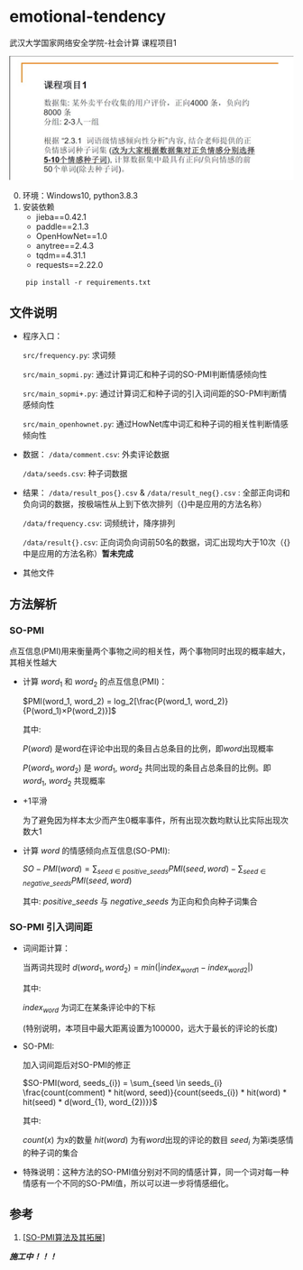# emotional-tendency

武汉大学国家网络安全学院-社会计算 课程项目1

![context](./a.jpg)

0. 环境：Windows10, python3.8.3
1. 安装依赖
    + jieba==0.42.1
    + paddle==2.1.3
    + OpenHowNet==1.0
    + anytree==2.4.3
    + tqdm==4.31.1
    + requests==2.22.0
```
    pip install -r requirements.txt
```

## 文件说明
+ 程序入口：

    `src/frequency.py`: 求词频
    
    `src/main_sopmi.py`: 通过计算词汇和种子词的SO-PMI判断情感倾向性

    `src/main_sopmi+.py`: 通过计算词汇和种子词的引入词间距的SO-PMI判断情感倾向性
    
    `src/main_openhownet.py`: 通过HowNet库中词汇和种子词的相关性判断情感倾向性

+ 数据：
    `/data/comment.csv`: 外卖评论数据

    `/data/seeds.csv`: 种子词数据

+ 结果：
    `/data/result_pos{}.csv` & `/data/result_neg{}.csv` : 全部正向词和负向词的数据，按极端性从上到下依次排列（{}中是应用的方法名称）

    `/data/frequency.csv`: 词频统计，降序排列
    
    `/data/result{}.csv`: 正向词负向词前50名的数据，词汇出现均大于10次（{}中是应用的方法名称）**暂未完成**

+ 其他文件

## 方法解析

### SO-PMI

点互信息(PMI)用来衡量两个事物之间的相关性，两个事物同时出现的概率越大，其相关性越大

+ 计算 $word_1$ 和 $word_2$ 的点互信息(PMI)：

    $PMI(word_1, word_2) = log_2[\frac{P(word_1, word_2)}{P(word_1)×P(word_2)}]$

    其中: 

    $P(word)$ 是word在评论中出现的条目占总条目的比例，即$word$出现概率

    $P(word_1, word_2)$ 是 $word_1$, $word_2$ 共同出现的条目占总条目的比例。即$word_1$, $word_2$ 共现概率

+ +1平滑

    为了避免因为样本太少而产生0概率事件，所有出现次数均默认比实际出现次数大1

+ 计算 $word$ 的情感倾向点互信息(SO-PMI):

    $SO-PMI(word) = \sum_{seed \in positive\_seeds} PMI(seed, word) - \sum_{seed \in negative\_seeds} PMI(seed, word)$

    其中:
    $positive\_seeds$ 与 $negative\_seeds$ 为正向和负向种子词集合



### SO-PMI 引入词间距

+ 词间距计算：

    当两词共现时
    $d(word_{1}, word_{2}) = min(|index_{word1} - index_{word2}|)$

    其中:

    $index_{word}$ 为词汇在某条评论中的下标

    (特别说明，本项目中最大距离设置为100000，远大于最长的评论的长度)

+ SO-PMI:

    加入词间距后对SO-PMI的修正

    $SO-PMI(word, seeds_{i}) = \sum_{seed \in seeds_{i} \frac{count(comment) * hit(word, seed)}{count(seeds_{i}) * hit(word) * hit(seed) * d(word_{1}, word_{2})}}$

    其中:

    $count(x)$ 为x的数量
    $hit(word)$ 为有$word$出现的评论的数目
    $seed_{i}$ 为第i类感情的种子词的集合

+ 特殊说明：这种方法的SO-PMI值分别对不同的情感计算，同一个词对每一种情感有一个不同的SO-PMI值，所以可以进一步将情感细化。


## 参考

1. \[[SO-PMI算法及其拓展](https://wsinbol.github.io/2019/10/02/SOPMI%E7%AE%97%E6%B3%95%E5%8F%8A%E5%85%B6%E6%8B%93%E5%B1%95/)\]



***施工中！！！***
